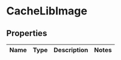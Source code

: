 # CacheLibImage

## Properties
Name | Type | Description | Notes
------------ | ------------- | ------------- | -------------

